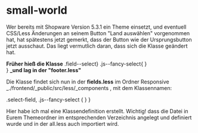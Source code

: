 # small-world
Wer bereits mit Shopware Version 5.3.1 ein Theme einsetzt, und eventuell CSS/Less Änderungen an seinem Button "Land auswählen" vorgenommen hat, hat spätestens jetzt gemerkt, dass der Button wie der Ursprungsbutton jetzt ausschaut.
Das liegt vermutlich daran, dass sich die Klasse geändert hat.
 
**Früher hieß die Klasse**
   .field--select}
     .js--fancy-select{
     }   
  } **_und lag in der "footer.less"**

Die Klasse findet sich nun in der **fields.less** im Ordner Responsive _./frontend/_public/src/less/_components , mit dem Klassennamen: 

.select-field,
    .js--fancy-select {
    }
}

Hier habe ich mal eine Klassendefinition erstellt. Wichtig! dass die Datei in Eurem Themeordner im entsprechenden Verzeichnis angelegt und definiert wurde und in der all.less auch importiert wird. 
